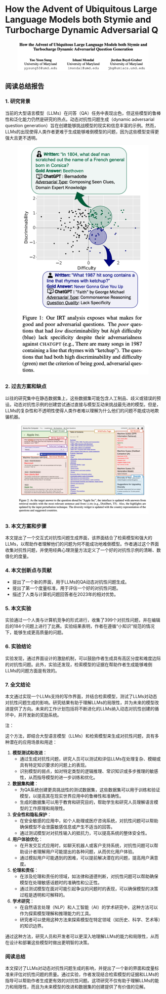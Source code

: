 # How the Advent of Ubiquitous Large Language Models both Stymie and Turbocharge Dynamic Adversarial Q

<figure><img src="../.gitbook/assets/image (10) (1) (1) (1) (1).png" alt=""><figcaption></figcaption></figure>

## 阅读总结报告

### 1. 研究背景

当前的大型语言模型（LLMs）在问答（QA）任务中表现出色，但这些模型的鲁棒性和泛化能力仍然是研究的热点。动态对抗性问题生成（dynamic adversarial question generation）旨在创建能够挑战模型的现实和信息丰富的示例。然而，LLMs的出现使得人类作者更难于生成能够难倒模型的问题，因为这些模型变得更强大且更不透明。

<figure><img src="../.gitbook/assets/image (11) (1) (1) (1) (1).png" alt=""><figcaption></figcaption></figure>

### 2. 过去方案和缺点

以往的研究集中在静态数据集上，这些数据集可能包含人工制品、歧义或错误的预设。动态对抗性示例的创建尝试通过直接与模型互动来挑战最先进的模型。但是，LLMs的复杂性和不透明性使得人类作者难以理解为什么他们的问题不能成功地欺骗机器。

<figure><img src="../.gitbook/assets/image (12) (1) (1) (1).png" alt=""><figcaption></figcaption></figure>

### 3. 本文方案和步骤

本文提出了一个交互式对抗性问题生成界面，该界面结合了检索模型和强大的LLMs，以帮助作者理解他们的问题为何不能成功地难倒模型。作者通过这个界面收集对抗性问题，并使用经典心理测量方法定义了一个好的对抗性示例的清晰、数值化的度量。

### 4. 本文创新点与贡献

* 提出了一个新的界面，用于LLMs的QA动态对抗性问题生成。
* 提出了第一个度量标准，用于评估一个好的对抗性问题。
* 描述了人类与计算机问题回答者在2023年的相对优势。

### 5. 本文实验

实验通过一个人类与计算机竞争的形式进行，收集了399个对抗性问题，并在编辑后的184个问题上进行了比赛。实验结果表明，作者在遵循“小知识”规范的情况下，能够生成更高质量的问题。

### 6. 实验结论

实验发现，通过界面设计的激励机制，可以鼓励作者生成具有高区分度和难度边际的对抗性问题。此外，实验还发现，检索模型的证据在帮助作者生成能够难倒LLMs的问题方面是有效的。

### 7. 全文结论

本文通过实现一个LLMs支持的写作界面，并结合检索模型，测试了LLMs对动态对抗性问题生成的影响。研究结果有助于理解LLMs的局限性，并为未来的模型改进提供了方向。未来的工作计划包括将不断进化的LLMs纳入动态对抗性创建的循环中，并开发新的奖励系统。



注：

这个方法，即结合大型语言模型（LLMs）和检索模型来生成对抗性问题，具有多种潜在的应用场景和用途：

1. **模型测试和改进**：
   * 通过生成对抗性问题，研究人员可以测试和评估LLMs在处理复杂、模糊或具有特定知识要求的问题上的表现。
   * 识别模型的弱点，如对特定类型的逻辑推理、常识知识或多步推理的敏感性，从而指导模型的进一步训练和优化。
2. **数据集构建**：
   * 为QA系统创建更具挑战性的测试数据集，这些数据集可以用于训练和验证模型，以提高其在现实世界应用中的鲁棒性和准确性。
   * 生成的数据集可以用于教育和研究目的，帮助学生和研究人员理解语言模型的工作原理和局限性。
3. **安全性和隐私保护**：
   * 在安全敏感的应用中，如个人助理或医疗咨询系统，对抗性问题可以帮助确保模型不会泄露敏感信息或产生不适当的回答。
   * 通过测试模型对对抗性输入的抵抗力，可以提高系统的整体安全性。
4. **用户体验优化**：
   * 在开发交互式应用时，如聊天机器人或客户支持系统，对抗性问题可以帮助设计者理解用户可能提出的各种问题，从而优化用户体验。
   * 通过模拟用户可能遇到的困难，可以提前解决潜在的问题，提高用户满意度。
5. **伦理和责任**：
   * 在涉及伦理和责任的领域，如法律和道德判断，对抗性问题可以帮助确保模型在处理敏感话题时的准确性和公正性。
   * 通过测试模型在面对可能引起争议的问题时的表现，可以确保模型的决策过程是透明和可解释的。
6. **学术研究**：
   * 在自然语言处理（NLP）和人工智能（AI）的学术研究中，这种方法可以作为探索模型理解和推理能力的工具。
   * 研究者可以使用这种方法来探索模型在特定领域（如历史、科学、艺术等）的知识边界。

通过这种方法，研究人员和开发者可以更深入地理解LLMs的能力和局限性，从而在设计和部署这些模型时做出更明智的决策。





### 阅读总结

本文探讨了LLMs对动态对抗性问题生成的影响，并提出了一个新的界面和度量标准来评估对抗性问题的质量。通过实验，作者发现结合检索模型的证据和LLMs的指导可以帮助作者生成更有效的对抗性问题。这项研究不仅有助于理解LLMs的能力和局限性，而且为未来模型的改进和数据集的创建提供了有价值的见解。
